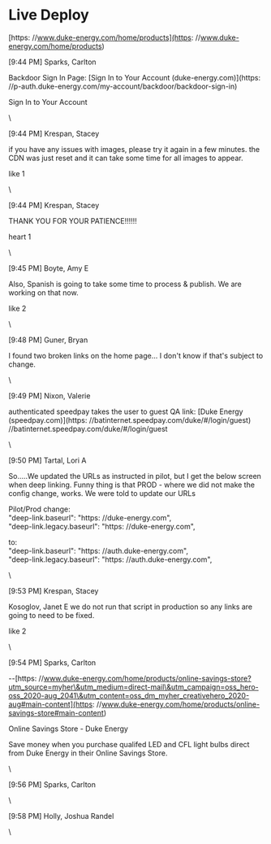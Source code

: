 # Live Deploy

[https:
//www.duke-energy.com/home/products](https:
//www.duke-energy.com/home/products)

\[9:44 PM] Sparks, Carlton

Backdoor Sign In Page: [Sign In to Your Account (duke-energy.com)](https:
//p-auth.duke-energy.com/my-account/backdoor/backdoor-sign-in)

Sign In to Your Account

\\

\[9:44 PM] Krespan, Stacey

if you have any issues with images, please try it again in a few minutes. the CDN was just reset and it can take some time for all images to appear.

like 1

\\

\[9:44 PM] Krespan, Stacey

THANK YOU FOR YOUR PATIENCE!!!!!!

heart 1

\\

\[9:45 PM] Boyte, Amy E

Also, Spanish is going to take some time to process & publish. We are working on that now.

like 2

\\

\[9:48 PM] Guner, Bryan

I found two broken links on the home page... I don't know if that's subject to change.

\\

\[9:49 PM] Nixon, Valerie

authenticated speedpay takes the user to guest QA link: [Duke Energy (speedpay.com)](https:
//batinternet.speedpay.com/duke/#/login/guest)
//batinternet.speedpay.com/duke/#/login/guest

\\

\[9:50 PM] Tartal, Lori A

So.....We updated the URLs as instructed in pilot, but I get the below screen when deep linking. Funny thing is that PROD - where we did not make the config change, works. We were told to update our URLs

Pilot/Prod change:\
"deep-link.baseurl": "https:
//duke-energy.com",\
"deep-link.legacy.baseurl": "https:
//duke-energy.com",

to:\
"deep-link.baseurl": "https:
//auth.duke-energy.com",\
"deep-link.legacy.baseurl": "https:
//auth.duke-energy.com",

\\

\[9:53 PM] Krespan, Stacey

Kosoglov, Janet E we do not run that script in production so any links are going to need to be fixed.

like 2

\\

\[9:54 PM] Sparks, Carlton

\--[https:
//www.duke-energy.com/home/products/online-savings-store?utm_source=myher\&utm_medium=direct-mail\&utm_campaign=oss_hero-oss_2020-aug_2041\&utm_content=oss_dm_myher_creativehero_2020-aug#main-content](https:
//www.duke-energy.com/home/products/online-savings-store#main-content)

Online Savings Store - Duke Energy

Save money when you purchase qualifed LED and CFL light bulbs direct from Duke Energy in their Online Savings Store.

\\

\[9:56 PM] Sparks, Carlton

\\

\[9:58 PM] Holly, Joshua Randel

\\
